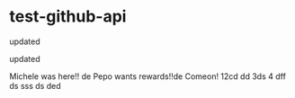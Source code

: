 # test-github-api

updated

updated


Michele was here!!
de
Pepo wants rewards!!de
Comeon!
12cd
dd
3ds
4
dff
ds
sss
ds
ded
